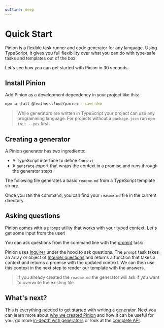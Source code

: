 ```yaml
---
outline: deep
---
```


# Quick Start

Pinion is a flexible task runner and code generator for any language. Using TypeScript, it gives you full flexibility over what you can do with type-safe tasks and templates out of the box.

Let's see how you can get started with Pinion in 30 seconds.

## Install Pinion

Add Pinion as a development dependency in your project like this:

```bash
npm install @featherscloud/pinion --save-dev
```

<BlockQuote type="tip" label="Note">

While generators are written in TypeScript your project can use any programming language. For projects without a `package.json` run `npm init --yes` first.

</BlockQuote>

## Creating a generator

A Pinion generator has two ingredients:

- A TypeScript interface to define `Context`
- A `generate` export that wraps the context in a promise and runs through the generator steps

The following file generates a basic `readme.md` from a TypeScript template string:

<!--@include: ./shared/quick-start-1-basics.md-->

Once you ran the command, you can find your `readme.md` file in the current directory.

## Asking questions

Pinion comes with a `prompt` utility that works with your typed context. Let's get some input from the user!

You can ask questions from the command line with the [prompt](./generators.md#prompt) task:

<!--@include: ./shared/quick-start-2-user-input.md-->

Pinion uses [Inquirer](https://www.npmjs.com/package/inquirer) under the hood to ask questions. The `prompt` task takes an array or object of [Inquirer questions](https://www.npmjs.com/package/inquirer#question) and returns a function that takes a context and returns a promise with the updated context. We can then use this context in the next step to render our template with the answers.

<BlockQuote type="tip" label="Note">

If you already created the `readme.md` the generator will ask if you want to overwrite the existing file.

</BlockQuote>

## What's next?

This is everything needed to get started with writing a generator. Next you can learn more about [why we created Pinion](./why.md) and how it can be useful for you, go more [in-depth with generators](./generators.md) or look at the [complete API](./api.md).
